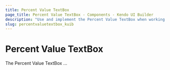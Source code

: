 ```yaml
---
title: Percent Value TextBox
page_title: Percent Value TextBox - Components - Kendo UI Builder
description: "Use and implement the Percent Value TextBox when working with the Kendo UI Builder tool for creating and managing Angular and AngularJS-based web applications."
slug: percentvaluetextbox_kuib
---
```


# Percent Value TextBox

The Percent Value TextBox ...

<!-- screen -->
